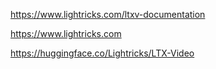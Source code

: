 https://www.lightricks.com/ltxv-documentation

https://www.lightricks.com

https://huggingface.co/Lightricks/LTX-Video